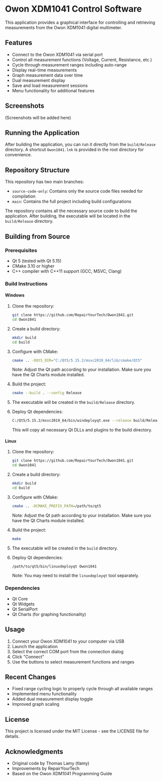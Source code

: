 # Owon XDM1041 Control Software

This application provides a graphical interface for controlling and retrieving measurements from the Owon XDM1041 digital multimeter.

## Features

- Connect to the Owon XDM1041 via serial port
- Control all measurement functions (Voltage, Current, Resistance, etc.)
- Cycle through measurement ranges including auto-range
- Display real-time measurements
- Graph measurement data over time
- Dual measurement display
- Save and load measurement sessions
- Menu functionality for additional features

## Screenshots

(Screenshots will be added here)

## Running the Application

After building the application, you can run it directly from the `build/Release` directory. A shortcut `Owon1041.lnk` is provided in the root directory for convenience.

## Repository Structure

This repository has two main branches:

- `source-code-only`: Contains only the source code files needed for compilation
- `main`: Contains the full project including build configurations

The repository contains all the necessary source code to build the application. After building, the executable will be located in the `build/Release` directory.

## Building from Source

### Prerequisites

- Qt 5 (tested with Qt 5.15)
- CMake 3.10 or higher
- C++ compiler with C++11 support (GCC, MSVC, Clang)

### Build Instructions

#### Windows

1. Clone the repository:

   ```bash
   git clone https://github.com/RepairYourTech/Owon1041.git
   cd Owon1041
   ```

2. Create a build directory:

   ```bash
   mkdir build
   cd build
   ```

3. Configure with CMake:

   ```bash
   cmake .. -DQt5_DIR="C:/Qt5/5.15.2/msvc2019_64/lib/cmake/Qt5"
   ```

   Note: Adjust the Qt path according to your installation. Make sure you have the Qt Charts module installed.

4. Build the project:

   ```bash
   cmake --build . --config Release
   ```

5. The executable will be created in the `build/Release` directory.

6. Deploy Qt dependencies:

   ```bash
   C:/Qt5/5.15.2/msvc2019_64/bin/windeployqt.exe --release build/Release/Owon1041.exe
   ```

   This will copy all necessary Qt DLLs and plugins to the build directory.

#### Linux

1. Clone the repository:

   ```bash
   git clone https://github.com/RepairYourTech/Owon1041.git
   cd Owon1041
   ```

2. Create a build directory:

   ```bash
   mkdir build
   cd build
   ```

3. Configure with CMake:

   ```bash
   cmake .. -DCMAKE_PREFIX_PATH=/path/to/qt5
   ```

   Note: Adjust the Qt path according to your installation. Make sure you have the Qt Charts module installed.

4. Build the project:

   ```bash
   make
   ```

5. The executable will be created in the `build` directory.

6. Deploy Qt dependencies:

   ```bash
   /path/to/qt5/bin/linuxdeployqt Owon1041
   ```

   Note: You may need to install the `linuxdeployqt` tool separately.

### Dependencies

- Qt Core
- Qt Widgets
- Qt SerialPort
- Qt Charts (for graphing functionality)

## Usage

1. Connect your Owon XDM1041 to your computer via USB
2. Launch the application
3. Select the correct COM port from the connection dialog
4. Click "Connect"
5. Use the buttons to select measurement functions and ranges

## Recent Changes

- Fixed range cycling logic to properly cycle through all available ranges
- Implemented menu functionality
- Added dual measurement display toggle
- Improved graph scaling

## License

This project is licensed under the MIT License - see the LICENSE file for details.

## Acknowledgments

- Original code by Thomas Lamy (tlamy)
- Improvements by RepairYourTech
- Based on the Owon XDM1041 Programming Guide
